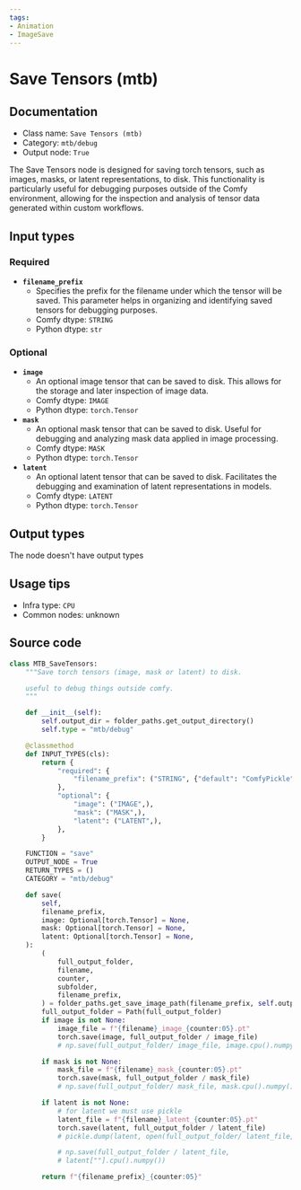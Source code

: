 ```yaml
---
tags:
- Animation
- ImageSave
---
```


# Save Tensors (mtb)
## Documentation
- Class name: `Save Tensors (mtb)`
- Category: `mtb/debug`
- Output node: `True`

The Save Tensors node is designed for saving torch tensors, such as images, masks, or latent representations, to disk. This functionality is particularly useful for debugging purposes outside of the Comfy environment, allowing for the inspection and analysis of tensor data generated within custom workflows.
## Input types
### Required
- **`filename_prefix`**
    - Specifies the prefix for the filename under which the tensor will be saved. This parameter helps in organizing and identifying saved tensors for debugging purposes.
    - Comfy dtype: `STRING`
    - Python dtype: `str`
### Optional
- **`image`**
    - An optional image tensor that can be saved to disk. This allows for the storage and later inspection of image data.
    - Comfy dtype: `IMAGE`
    - Python dtype: `torch.Tensor`
- **`mask`**
    - An optional mask tensor that can be saved to disk. Useful for debugging and analyzing mask data applied in image processing.
    - Comfy dtype: `MASK`
    - Python dtype: `torch.Tensor`
- **`latent`**
    - An optional latent tensor that can be saved to disk. Facilitates the debugging and examination of latent representations in models.
    - Comfy dtype: `LATENT`
    - Python dtype: `torch.Tensor`
## Output types
The node doesn't have output types
## Usage tips
- Infra type: `CPU`
- Common nodes: unknown


## Source code
```python
class MTB_SaveTensors:
    """Save torch tensors (image, mask or latent) to disk.

    useful to debug things outside comfy.
    """

    def __init__(self):
        self.output_dir = folder_paths.get_output_directory()
        self.type = "mtb/debug"

    @classmethod
    def INPUT_TYPES(cls):
        return {
            "required": {
                "filename_prefix": ("STRING", {"default": "ComfyPickle"}),
            },
            "optional": {
                "image": ("IMAGE",),
                "mask": ("MASK",),
                "latent": ("LATENT",),
            },
        }

    FUNCTION = "save"
    OUTPUT_NODE = True
    RETURN_TYPES = ()
    CATEGORY = "mtb/debug"

    def save(
        self,
        filename_prefix,
        image: Optional[torch.Tensor] = None,
        mask: Optional[torch.Tensor] = None,
        latent: Optional[torch.Tensor] = None,
    ):
        (
            full_output_folder,
            filename,
            counter,
            subfolder,
            filename_prefix,
        ) = folder_paths.get_save_image_path(filename_prefix, self.output_dir)
        full_output_folder = Path(full_output_folder)
        if image is not None:
            image_file = f"{filename}_image_{counter:05}.pt"
            torch.save(image, full_output_folder / image_file)
            # np.save(full_output_folder/ image_file, image.cpu().numpy())

        if mask is not None:
            mask_file = f"{filename}_mask_{counter:05}.pt"
            torch.save(mask, full_output_folder / mask_file)
            # np.save(full_output_folder/ mask_file, mask.cpu().numpy())

        if latent is not None:
            # for latent we must use pickle
            latent_file = f"{filename}_latent_{counter:05}.pt"
            torch.save(latent, full_output_folder / latent_file)
            # pickle.dump(latent, open(full_output_folder/ latent_file, "wb"))

            # np.save(full_output_folder / latent_file,
            # latent[""].cpu().numpy())

        return f"{filename_prefix}_{counter:05}"

```
